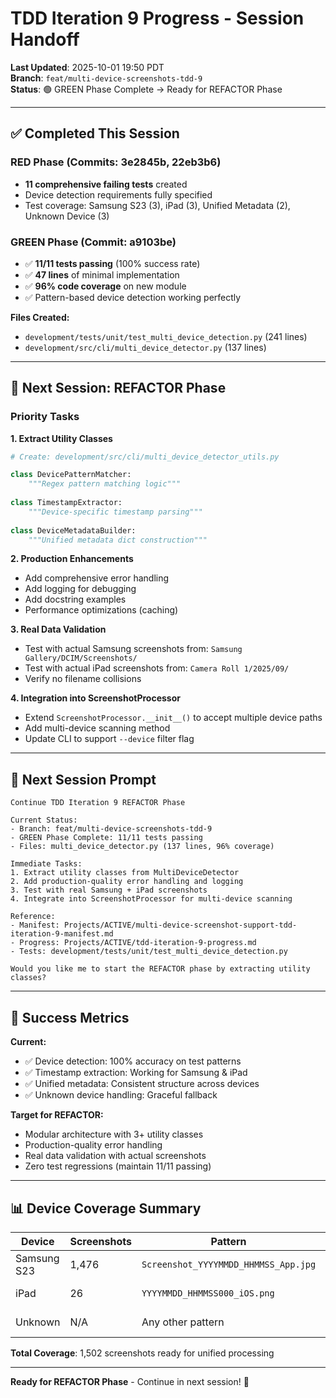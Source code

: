 # TDD Iteration 9 Progress - Session Handoff

**Last Updated**: 2025-10-01 19:50 PDT  
**Branch**: `feat/multi-device-screenshots-tdd-9`  
**Status**: 🟢 GREEN Phase Complete → Ready for REFACTOR Phase

---

## ✅ Completed This Session

### RED Phase (Commits: 3e2845b, 22eb3b6)
- **11 comprehensive failing tests** created
- Device detection requirements fully specified
- Test coverage: Samsung S23 (3), iPad (3), Unified Metadata (2), Unknown Device (3)

### GREEN Phase (Commit: a9103be)
- ✅ **11/11 tests passing** (100% success rate)
- ✅ **47 lines** of minimal implementation
- ✅ **96% code coverage** on new module
- ✅ Pattern-based device detection working perfectly

**Files Created:**
- `development/tests/unit/test_multi_device_detection.py` (241 lines)
- `development/src/cli/multi_device_detector.py` (137 lines)

---

## 🔄 Next Session: REFACTOR Phase

### Priority Tasks

**1. Extract Utility Classes**
```python
# Create: development/src/cli/multi_device_detector_utils.py

class DevicePatternMatcher:
    """Regex pattern matching logic"""
    
class TimestampExtractor:
    """Device-specific timestamp parsing"""
    
class DeviceMetadataBuilder:
    """Unified metadata dict construction"""
```

**2. Production Enhancements**
- Add comprehensive error handling
- Add logging for debugging
- Add docstring examples
- Performance optimizations (caching)

**3. Real Data Validation**
- Test with actual Samsung screenshots from: `Samsung Gallery/DCIM/Screenshots/`
- Test with actual iPad screenshots from: `Camera Roll 1/2025/09/`
- Verify no filename collisions

**4. Integration into ScreenshotProcessor**
- Extend `ScreenshotProcessor.__init__()` to accept multiple device paths
- Add multi-device scanning method
- Update CLI to support `--device` filter flag

---

## 📝 Next Session Prompt

```
Continue TDD Iteration 9 REFACTOR Phase

Current Status:
- Branch: feat/multi-device-screenshots-tdd-9
- GREEN Phase Complete: 11/11 tests passing
- Files: multi_device_detector.py (137 lines, 96% coverage)

Immediate Tasks:
1. Extract utility classes from MultiDeviceDetector
2. Add production-quality error handling and logging
3. Test with real Samsung + iPad screenshots
4. Integrate into ScreenshotProcessor for multi-device scanning

Reference:
- Manifest: Projects/ACTIVE/multi-device-screenshot-support-tdd-iteration-9-manifest.md
- Progress: Projects/ACTIVE/tdd-iteration-9-progress.md
- Tests: development/tests/unit/test_multi_device_detection.py

Would you like me to start the REFACTOR phase by extracting utility classes?
```

---

## 🎯 Success Metrics

**Current:**
- ✅ Device detection: 100% accuracy on test patterns
- ✅ Timestamp extraction: Working for Samsung & iPad
- ✅ Unified metadata: Consistent structure across devices
- ✅ Unknown device handling: Graceful fallback

**Target for REFACTOR:**
- Modular architecture with 3+ utility classes
- Production-quality error handling
- Real data validation with actual screenshots
- Zero test regressions (maintain 11/11 passing)

---

## 📊 Device Coverage Summary

| Device | Screenshots | Pattern | Status |
|--------|-------------|---------|--------|
| Samsung S23 | 1,476 | `Screenshot_YYYYMMDD_HHMMSS_App.jpg` | ✅ Detected |
| iPad | 26 | `YYYYMMDD_HHMMSS000_iOS.png` | ✅ Detected |
| Unknown | N/A | Any other pattern | ✅ Graceful |

**Total Coverage**: 1,502 screenshots ready for unified processing

---

**Ready for REFACTOR Phase** - Continue in next session! 🚀
